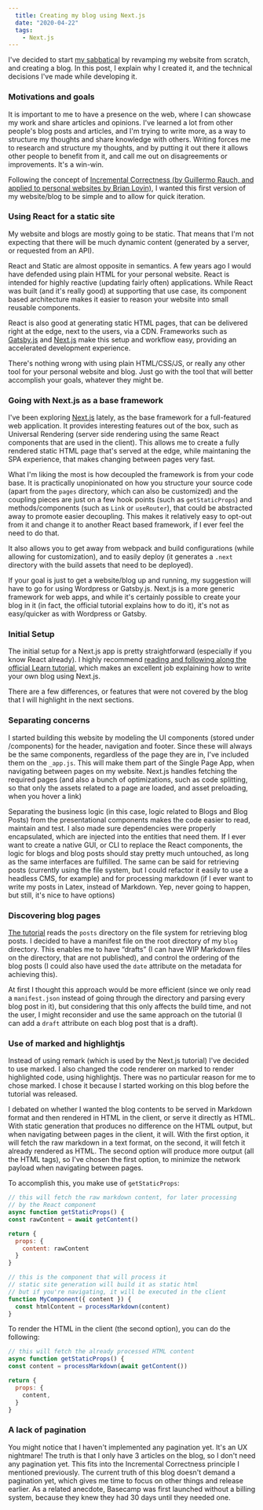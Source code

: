 ```yaml
---
  title: Creating my blog using Next.js
  date: "2020-04-22"
  tags:
    - Next.js
---
```


I've decided to start [my sabbatical](/blog/on-sabbaticals) by revamping my website from scratch, and creating a blog. In this post, I explain why I created it, and the technical decisions I've made while developing it.


### Motivations and goals

It is important to me to have a presence on the web, where I can showcase my work and share articles and opinions. I've learned a lot from other people's blog posts and articles, and I'm trying to write more, as a way to structure my thoughts and share knowledge with others. Writing forces me to research and structure my thoughts, and by putting it out there it allows other people to benefit from it, and call me out on disagreements or improvements. It's a win-win.

Following the concept of [Incremental Correctness (by Guillermo Rauch, and applied to personal websites by Brian Lovin)](https://brianlovin.com/overthought/incrementally-correct-personal-websites),
I wanted this first version of my website/blog to be simple and to allow for quick iteration.

### Using React for a static site

My website and blogs are mostly going to be static. That means that I'm not expecting that there will be much dynamic content (generated by a server, or requested from an API).

React and Static are almost opposite in semantics. A few years ago I would have defended using plain HTML for your personal website. React is intended for highly reactive (updating fairly often) applications.
While React was built (and it's really good) at supporting that use case, its component based architecture makes it easier to reason your website into small reusable components.

React is also good at generating static HTML pages, that can be delivered right at the edge, next to the users, via a CDN. Frameworks such as [Gatsby.js](https://gatsbyjs.com) and [Next.js](https://nextjs.com)
make this setup and workflow easy, providing an accelerated development experience.

There's nothing wrong with using plain HTML/CSS/JS, or really any other tool for your personal website and blog. Just go with the tool that will better accomplish your goals, whatever they might be.

### Going with Next.js as a base framework

I've been exploring [Next.js](https://nextjs.org) lately, as the base framework for a full-featured web application. It provides interesting features out of the box, such as Universal Rendering
(server side rendering using the same React components that are used in the client). This allows me to create a fully rendered static HTML page that's served at the edge,
while maintaning the SPA experience, that makes changing between pages very fast.

What I'm liking the most is how decoupled the framework is from your code base. It is practically unopinionated on how you structure your source code (apart from the `pages` directory, which can also be customized) and the coupling pieces are just on a few hook points (such as `getStaticProps`) and methods/components (such as `Link` or `useRouter`),
that could be abstracted away to promote easier decoupling. This makes it relatively easy to opt-out from it and change it to another React based framework, if I ever feel the need to do that.

It also allows you to get away from webpack and build configurations (while allowing for customization), and to easily deploy (it generates a `.next` directory with the build assets that need to be deployed).

If your goal is just to get a website/blog up and running, my suggestion will have to go for using Wordpress or Gatsby.js. Next.js is a more generic framework for web apps, and while it's certainly possible to
create your blog in it (in fact, the official tutorial explains how to do it), it's not as easy/quicker as with Wordpress or Gatsby.

### Initial Setup

The initial setup for a Next.js app is pretty straightforward (especially if you know React already). I highly recommend [reading and following along the official Learn tutorial](https://nextjs.org/learn/), which makes an excellent job explaining how to write your own blog using Next.js.

There are a few differences, or features that were not covered by the blog that I will highlight in the next sections.

### Separating concerns

I started building this website by modeling the UI components (stored under /components) for the header, navigation and footer. Since these will always be the same components, regardless of the page they are in, I've included them on the `_app.js`. This will make them part of the Single Page App, when navigating between pages on my website. Next.js handles fetching the required pages (and also a bunch of optimizations, such as code splitting, so that only the assets related to a page are loaded, and asset preloading, when you hover a link)

Separating the business logic (in this case, logic related to Blogs and Blog Posts) from the presentational components makes the code easier to read, maintain and test. I also made sure dependencies were properly encapsulated, which are injected into the entities that need them. If I ever want to create a native GUI, or CLI to replace the React components, the logic for blogs and blog posts should stay pretty much untouched, as long as the same interfaces are fulfilled. The same can be said for retrieving posts (currently using the file system, but I could refactor it easily to use a headless CMS, for example) and for processing markdown (if I ever want to write my posts in Latex, instead of Markdown. Yep, never going to happen, but still, it's nice to have options)


### Discovering blog pages

[The tutorial](https://nextjs.org/learn/basics/data-fetching/implement-getstaticprops) reads the `posts` directory on the file system for retrieving blog posts. I decided to have a manifest file on the root directory of my `blog` directory. This enables me to have “drafts” (I can have WIP Markdown files on the directory, that are not published), and control the ordering of the blog posts (I could also have used the `date` attribute on the metadata for achieving this).

At first I thought this approach would be more efficient (since we only read a `manifest.json` instead of going through the directory and parsing every blog post in it), but considering that this only affects the build time, and not the user, I might reconsider and use the same approach on the tutorial (I can add a `draft` attribute on each blog post that is a draft).

### Use of marked and highlightjs

Instead of using remark (which is used by the Next.js tutorial) I've decided to use marked. I also changed the code renderer on marked to render highlighted code, using highlightjs. There was no particular reason for me to chose marked. I chose it because I started working on this blog before the tutorial was released.

I debated on whether I wanted the blog contents to be served in Markdown format and then rendered in HTML in the client, or serve it directly as HTML. With static generation that produces no difference on the HTML output, but when navigating between pages in the client, it will. With the first option, it will fetch the raw markdown in a text format, on the second, it will fetch it already rendered as HTML. The second option will produce more output (all the HTML tags), so I've chosen the first option, to minimize the network payload when navigating between pages.

To accomplish this, you make use of `getStaticProps`:

```js
// this will fetch the raw markdown content, for later processing
// by the React component
async function getStaticProps() {
const rawContent = await getContent()

return {
  props: {
    content: rawContent
  }
}

// this is the component that will process it
// static site generation will build it as static html
// but if you're navigating, it will be executed in the client
function MyComponent({ content }) {
  const htmlContent = processMarkdown(content)
}

```

To render the HTML in the client (the second option), you can do the following:

```js
// this will fetch the already processed HTML content
async function getStaticProps() {
const content = processMarkdown(await getContent())

return {
  props: {
    content,
  }
}
```

### A lack of pagination

You might notice that I haven't implemented any pagination yet. It's an UX nightmare! The truth is that I only have 3 articles on the blog, so I don't need any pagination yet. This fits into the Incremental Correctness principle I mentioned previously. The current truth of this blog doesn't demand a pagination yet, which gives me time to focus on other things and release earlier. As a related anecdote, Basecamp was first launched without a billing system, because they knew they had 30 days until they needed one.

 

